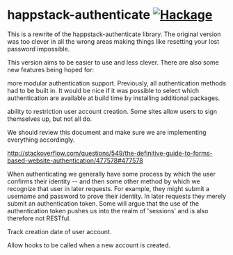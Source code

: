 happstack-authenticate [![Hackage](https://img.shields.io/hackage/v/happstack-authenticate.svg)](https://hackage.haskell.org/package/happstack-authenticate)
=========

This is a rewrite of the happstack-authenticate library. The original version was too clever in all the wrong areas making things like resetting your lost password impossible.

This version aims to be easier to use and less clever. There are also some new features being hoped for:

more modular authentication support. Previously, all authentication methods had to be built in. It would be nice if it was possible to select which authentication are available at build time by installing additional packages.

ability to restriction user account creation. Some sites allow users to sign themselves up, but not all do.

We should review this document and make sure we are implementing everything accordingly.

http://stackoverflow.com/questions/549/the-definitive-guide-to-forms-based-website-authentication/477578#477578

When authenticating we generally have some process by which the user confirms their identity -- and then some other method by which we recognize that user in later requests. For example, they might submit a username and password to prove their identity. In later requests they merely submit an authentication token. Some will argue that the use of the authentication token pushes us into the realm of 'sessions' and is also therefore not RESTful.

Track creation date of user account.

Allow hooks to be called when a new account is created.

